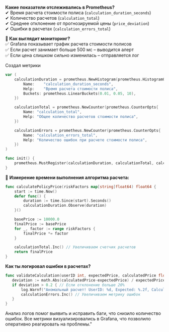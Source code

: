 


**Какие показатели отслеживались в Prometheus?**  
✔ Время расчета стоимости полиса (`calculation_duration_seconds`)  
✔ Количество расчетов (`calculation_total`)  
✔ Среднее отклонение от прогнозируемой цены (`price_deviation`)  
✔ Ошибки в расчетах (`calculation_errors_total`)

**📌 Как выглядит мониторинг?**  
✅ Grafana показывает график расчета стоимости полисов  
✅ Если расчет занимает больше 500 мс – выводится алерт  
✅ Если цена слишком сильно изменилась – отправляется лог


Создал метрики
```go
var (
    calculationDuration = prometheus.NewHistogram(prometheus.HistogramOpts{
        Name:    "calculation_duration_seconds",
        Help:    "Время расчета стоимости полиса",
        Buckets: prometheus.LinearBuckets(0.01, 0.05, 10),
    })

    calculationTotal = prometheus.NewCounter(prometheus.CounterOpts{
        Name: "calculation_total",
        Help: "Общее количество расчетов стоимости полиса",
    })

    calculationErrors = prometheus.NewCounter(prometheus.CounterOpts{
        Name: "calculation_errors_total",
        Help: "Количество ошибок при расчете стоимости полиса",
    })
)

func init() {
    prometheus.MustRegister(calculationDuration, calculationTotal, calculationErrors)
}
```



📌 **Измерение времени выполнения алгоритма расчета:**
```go
func calculatePolicyPrice(riskFactors map[string]float64) float64 {
    start := time.Now()
    defer func() {
        duration := time.Since(start).Seconds()
        calculationDuration.Observe(duration)
    }()

    basePrice := 10000.0
    finalPrice := basePrice
    for _, factor := range riskFactors {
        finalPrice *= factor
    }

    calculationTotal.Inc() // Увеличиваем счетчик расчетов
    return finalPrice
}
```

 **Как ты логировал ошибки в расчетах?**
 ```go
 func validateCalculation(userID int, expectedPrice, calculatedPrice float64) {
    deviation := math.Abs(calculatedPrice-expectedPrice) / expectedPrice
    if deviation > 0.2 { // Если отклонение больше 20%
        log.Warnf("Аномальный расчет! UserID: %d, Expected: %.2f, Calculated: %.2f", userID, expectedPrice, calculatedPrice)
        calculationErrors.Inc() // Увеличиваем метрику ошибок
    }
}
```


Анализ логов помог выявить и исправить баги, что снизило количество ошибок. Все метрики визуализировались в Grafana, что позволило оперативно реагировать на проблемы."